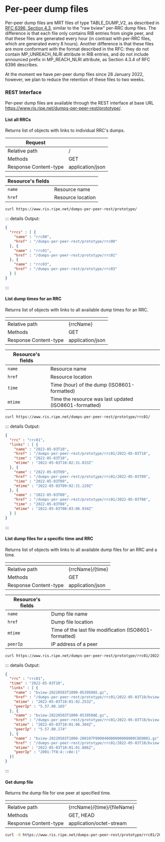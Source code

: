# Per-peer dump files

Per-peer dump files are MRT files of type TABLE_DUMP_V2, as described in [RFC 6396, Section 4.3](https://datatracker.ietf.org/doc/html/rfc6396#section-4.3), similar to the "raw bview" per-RRC dump files. The difference is that each file only contains RIB entries from single peer, and that these files are generated every hour (in contrast with per-RRC files, which are generated every 8 hours). Another difference is that these files are more conformant with the format described in the RFC: they do not contain MP_UNREACH_NLRI attribute in RIB entries, and do not include announced prefix in MP_REACH_NLRI attribute, as Section 4.3.4 of RFC 6396 describes.

At the moment we have per-peer dump files since 28 January 2022, however, we plan to reduce the retention of these files to two weeks.

### REST Interface

Per-peer dump files are available through the REST interface at base URL https://www.ris.ripe.net/dumps-per-peer-rest/prototype/.

#### List all RRCs

Returns list of objects with links to individual RRC's dumps. 

| __Request__           |                  |
|-----------------------|------------------|
| Relative path         | /                |
| Methods               | GET              |
| Response Content-type | application/json |

| __Resource's fields__ |                   |
|-----------------------|-------------------|
| `name`                | Resource name     |
| `href`                | Resource location |

[//]: # (<RestRepl :baseUrl="https://www.ris.ripe.net/dumps-per-peer-rest/prototype/" method="GET"/>)

```bash
curl https://www.ris.ripe.net/dumps-per-peer-rest/prototype/
```

::: details Output:
```json
{
  "rrcs" : [ {
    "name" : "rrc00",
    "href" : "/dumps-per-peer-rest/prototype/rrc00"
  }, {
    "name" : "rrc01",
    "href" : "/dumps-per-peer-rest/prototype/rrc01"
  }, {
    "name" : "rrc03",
    "href" : "/dumps-per-peer-rest/prototype/rrc03"
  } ]
}
```
:::


#### List dump times for an RRC

Returns list of objects with links to all available dump times for an RRC.

| <!-- -->              | <!-- -->         |
|-----------------------|------------------|
| Relative path         | {rrcName}        |
| Methods               | GET              |
| Response Content-type | application/json |

| __Resource's fields__ |                                                        |
|-----------------------|--------------------------------------------------------|
| `name`                | Resource name                                          |
| `href`                | Resource location                                      |
| `time`                | Time (hour) of the dump (ISO8601-formatted)            |
| `mtime`               | Time the resource was last updated (ISO8601-formatted) |

[//]: # (<RestRepl :baseUrl="https://www.ris.ripe.net/dumps-per-peer-rest/prototype/rrc01/" method="GET"/>)

```bash
curl https://www.ris.ripe.net/dumps-per-peer-rest/prototype/rrc01/
```

::: details Output:
```json
{
  "rrc" : "rrc01",
  "links" : [ {
    "name" : "2022-05-03T10",
    "href" : "/dumps-per-peer-rest/prototype/rrc01/2022-05-03T10",
    "time" : "2022-05-03T10",
    "mtime" : "2022-05-03T10:02:31.033Z"
  }, {
    "name" : "2022-05-03T09",
    "href" : "/dumps-per-peer-rest/prototype/rrc01/2022-05-03T09",
    "time" : "2022-05-03T09",
    "mtime" : "2022-05-03T09:02:31.229Z"
  }, {
    "name" : "2022-05-03T08",
    "href" : "/dumps-per-peer-rest/prototype/rrc01/2022-05-03T08",
    "time" : "2022-05-03T08",
    "mtime" : "2022-05-03T08:03:06.934Z"
  } ]
}
```
:::

#### List dump files for a specific time and RRC

Returns list of objects with links to all available dump files for an RRC and a time.

| <!-- -->              | <!-- -->         |
|-----------------------|------------------|
| Relative path         | {rrcName}/{time} |
| Methods               | GET              |
| Response Content-type | application/json |

| __Resource's fields__ |                                                        |
|-----------------------|--------------------------------------------------------|
| `name`                | Dump file name                                         |
| `href`                | Dump file location                                     |
| `mtime`               | Time of the last file modification (ISO8601-formatted) |
| `peerIp`              | IP address of a peer                                   |

[//]: # (<RestRepl :baseUrl="https://www.ris.ripe.net/dumps-per-peer-rest/prototype/rrc01/2022-05-03T10" method="GET"/>)

```bash
curl https://www.ris.ripe.net/dumps-per-peer-rest/prototype/rrc01/2022-05-03T10
```

::: details Output:
```json
{
  "rrc" : "rrc01",
  "time" : "2022-05-03T10",
  "links" : [ {
    "name" : "bview-20220503T1000-053950A5.gz",
    "href" : "/dumps-per-peer-rest/prototype/rrc01/2022-05-03T10/bview-20220503T1000-053950A5.gz",
    "mtime" : "2022-05-03T10:01:02.253Z",
    "peerIp" : "5.57.80.165"
  }, {
    "name" : "bview-20220503T1000-053950AE.gz",
    "href" : "/dumps-per-peer-rest/prototype/rrc01/2022-05-03T10/bview-20220503T1000-053950AE.gz",
    "mtime" : "2022-05-03T10:01:06.304Z",
    "peerIp" : "5.57.80.174"
  }, {
    "name" : "bview-20220503T1000-200107F800040000000000000C8E0001.gz",
    "href" : "/dumps-per-peer-rest/prototype/rrc01/2022-05-03T10/bview-20220503T1000-200107F800040000000000000C8E0001.gz",
    "mtime" : "2022-05-03T10:01:01.886Z",
    "peerIp" : "2001:7f8:4::c8e:1"
  }]
}
```
:::


#### Get dump file

Returns the dump file for one peer at specified time.

| <!-- -->              | <!-- -->                    |
|-----------------------|-----------------------------|
| Relative path         | {rrcName}/{time}/{fileName} |
| Methods               | GET, HEAD                   |
| Response Content-type | application/octet-stream    |

[//]: # (<RestRepl :baseUrl="https://www.ris.ripe.net/dumps-per-peer-rest/prototype/rrc01/2022-05-03T10/bview-20220503T1000-053950A5.gz" method="GET"/>)

```bash
curl -O https://www.ris.ripe.net/dumps-per-peer-rest/prototype/rrc01/2022-05-03T10/bview-20220503T1000-053950A5.gz
```
